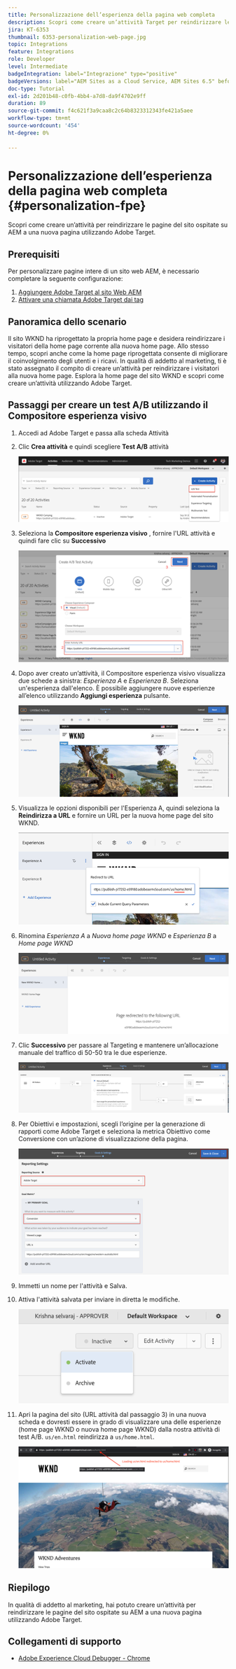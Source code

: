 ```yaml
---
title: Personalizzazione dell’esperienza della pagina web completa
description: Scopri come creare un’attività Target per reindirizzare le pagine del sito web AEM a nuove pagine utilizzando Adobe Target.
jira: KT-6353
thumbnail: 6353-personalization-web-page.jpg
topic: Integrations
feature: Integrations
role: Developer
level: Intermediate
badgeIntegration: label="Integrazione" type="positive"
badgeVersions: label="AEM Sites as a Cloud Service, AEM Sites 6.5" before-title="false"
doc-type: Tutorial
exl-id: 2d201b48-c0fb-4bb4-a7d8-da9f4702e9ff
duration: 89
source-git-commit: f4c621f3a9caa8c2c64b8323312343fe421a5aee
workflow-type: tm+mt
source-wordcount: '454'
ht-degree: 0%

---
```


# Personalizzazione dell’esperienza della pagina web completa {#personalization-fpe}

Scopri come creare un’attività per reindirizzare le pagine del sito ospitate su AEM a una nuova pagina utilizzando Adobe Target.

## Prerequisiti

Per personalizzare pagine intere di un sito web AEM, è necessario completare la seguente configurazione:

1. [Aggiungere Adobe Target al sito Web AEM](./add-target-launch-extension.md)
1. [Attivare una chiamata Adobe Target dai tag](./load-and-fire-target.md)

## Panoramica dello scenario

Il sito WKND ha riprogettato la propria home page e desidera reindirizzare i visitatori della home page corrente alla nuova home page. Allo stesso tempo, scopri anche come la home page riprogettata consente di migliorare il coinvolgimento degli utenti e i ricavi. In qualità di addetto al marketing, ti è stato assegnato il compito di creare un’attività per reindirizzare i visitatori alla nuova home page. Esplora la home page del sito WKND e scopri come creare un’attività utilizzando Adobe Target.

## Passaggi per creare un test A/B utilizzando il Compositore esperienza visivo

1. Accedi ad Adobe Target e passa alla scheda Attività
1. Clic **Crea attività** e quindi scegliere **Test A/B** attività

   ![Attività A/B](assets/ab-target-activity.png)

1. Seleziona la **Compositore esperienza visivo** , fornire l&#39;URL attività e quindi fare clic su **Successivo**

   ![URL attività](assets/ab-test-url.png)

1. Dopo aver creato un’attività, il Compositore esperienza visivo visualizza due schede a sinistra: *Esperienza A* e *Esperienza B*. Seleziona un&#39;esperienza dall&#39;elenco. È possibile aggiungere nuove esperienze all’elenco utilizzando **Aggiungi esperienza** pulsante.

   ![Opzioni esperienza](assets/experience-options.png)

1. Visualizza le opzioni disponibili per l&#39;Esperienza A, quindi seleziona la **Reindirizza a URL** e fornire un URL per la nuova home page del sito WKND.

   ![URL di reindirizzamento](assets/redirect-url.png)

1. Rinomina *Esperienza A* a *Nuova home page WKND* e *Esperienza B* a *Home page WKND*

   ![Avventure](assets/new-experiences.png)

1. Clic **Successivo** per passare al Targeting e mantenere un’allocazione manuale del traffico di 50-50 tra le due esperienze.

   ![Targeting](assets/targeting.png)

1. Per Obiettivi e impostazioni, scegli l’origine per la generazione di rapporti come Adobe Target e seleziona la metrica Obiettivo come Conversione con un’azione di visualizzazione della pagina.

   ![Obiettivi](assets/goals.png)

1. Immetti un nome per l&#39;attività e Salva.
1. Attiva l&#39;attività salvata per inviare in diretta le modifiche.

   ![Obiettivi](assets/activate.png)

1. Apri la pagina del sito (URL attività dal passaggio 3) in una nuova scheda e dovresti essere in grado di visualizzare una delle esperienze (home page WKND o nuova home page WKND) dalla nostra attività di test A/B. `us/en.html` reindirizza a `us/home.html`.

   ![Obiettivi](assets/redirect-test.png)

## Riepilogo

In qualità di addetto al marketing, hai potuto creare un’attività per reindirizzare le pagine del sito ospitate su AEM a una nuova pagina utilizzando Adobe Target.

## Collegamenti di supporto

* [Adobe Experience Cloud Debugger - Chrome](https://chrome.google.com/webstore/detail/adobe-experience-platform/bfnnokhpnncpkdmbokanobigaccjkpob)
